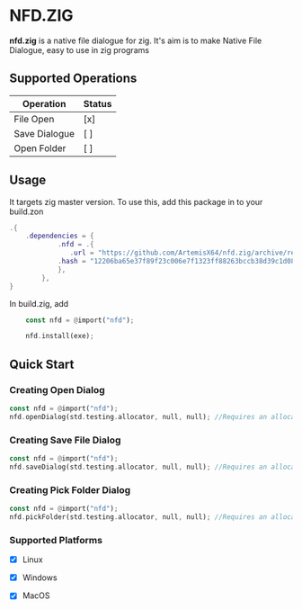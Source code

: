 # NFD.ZIG
**nfd.zig** is a native file dialogue for zig. It's aim is to make Native File Dialogue, easy to use in zig programs

## Supported Operations
|Operation     | Status |
|--------------|--------|
|File Open     |   [x]  |
|Save Dialogue |   [ ]  |
|Open Folder   |   [ ]  |

## Usage
It targets zig master version. To use this, add this package in to your build.zon

```lua
.{
    .dependencies = {
            .nfd = .{
               .url = "https://github.com/ArtemisX64/nfd.zig/archive/refs/tags/0.1.1.tar.gz",
            .hash = "12206ba65e37f89f23c006e7f1323ff88263bccb38d39c1d08048d404c2d1f86fdf8"
            },
        },
}
```

In build.zig, add
```rs
    const nfd = @import("nfd");

    nfd.install(exe);
```

## Quick Start
### Creating Open Dialog
```rs
const nfd = @import("nfd");
nfd.openDialog(std.testing.allocator, null, null); //Requires an allocator to convert sentinal terminated slice to zig slice. Use openFileDialogZ() otherwise
```
### Creating Save File Dialog
```rs
const nfd = @import("nfd");
nfd.saveDialog(std.testing.allocator, null, null); //Requires an allocator to convert sentinal terminated slice to zig slice. Use saveDialogZ() otherwise
```
### Creating Pick Folder Dialog
```rs
const nfd = @import("nfd");
nfd.pickFolder(std.testing.allocator, null, null); //Requires an allocator to convert sentinal terminated slice to zig slice. Use pickFolderZ() otherwise
```

### Supported Platforms
- [x] Linux
- [x] Windows
- [x] MacOS

